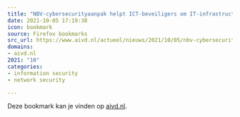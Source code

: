 ```yaml
---
title: "NBV-cybersecurityaanpak helpt ICT-beveiligers om IT-infrastructuur te verbeteren tegen cyberaanvalle..."
date: 2021-10-05 17:19:38
icon: bookmark
source: Firefox bookmarks
src_url: https://www.aivd.nl/actueel/nieuws/2021/10/05/nbv-cybersecurityaanpak-helpt-ict-beveiligers-om-it-infrastructuur-te-verbeteren-tegen-cyberaanvallen
domains:
- aivd.nl
2021: "10"
categories:
- information security
- network security

---
```

Deze bookmark kan je vinden op [aivd.nl](https://www.aivd.nl/actueel/nieuws/2021/10/05/nbv-cybersecurityaanpak-helpt-ict-beveiligers-om-it-infrastructuur-te-verbeteren-tegen-cyberaanvallen).
